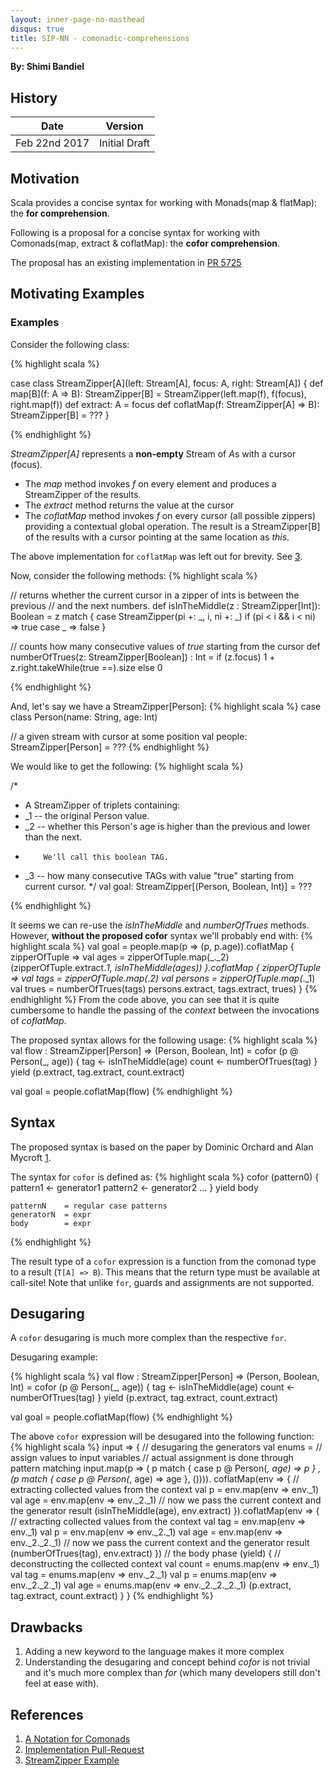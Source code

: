 ```yaml
---
layout: inner-page-no-masthead
disqus: true
title: SIP-NN - comonadic-comprehensions
---
```


**By: Shimi Bandiel**

## History

| Date          | Version       |
|---------------|---------------|
| Feb 22nd 2017 | Initial Draft |

## Motivation

Scala provides a concise syntax for working with Monads(map & flatMap): 
the <b>for comprehension</b>.

Following is a proposal for a concise syntax for working with Comonads(map, extract & coflatMap):
the <b>cofor comprehension</b>.

The proposal has an existing implementation in <a href="https://github.com/scala/scala/pull/5725">PR 5725</a>

## Motivating Examples

### Examples

Consider the following class:

{% highlight scala %}

case class StreamZipper[A](left: Stream[A], focus: A, right: Stream[A]) {
  def map[B](f: A => B): StreamZipper[B] = 
    StreamZipper(left.map(f), f(focus), right.map(f))
  def extract: A = 
	focus 
  def coflatMap(f: StreamZipper[A] => B): StreamZipper[B] = 
	??? 
}

{% endhighlight %}

<i>StreamZipper[A]</i> represents a <b>non-empty</b> Stream of <i>A</i>s with a cursor (focus).

<ul>
<li>The <i>map</i> method invokes <i>f</i> on every element and produces a StreamZipper of 
the results.</li>
<li>The <i>extract</i> method returns the value at the cursor</li>
<li>The <i>coflatMap</i> method invokes <i>f</i> on every cursor (all possible zippers) providing a contextual global operation.
The result is a StreamZipper[B] of the results with a cursor pointing at the same location as <i>this</i>.
</li>
</ul>

The above implementation for `coflatMap` was left out for brevity. See [3].

Now, consider the following methods:
{% highlight scala %}
  
  // returns whether the current cursor in a zipper of ints is between the previous
  // and the next numbers.
  def isInTheMiddle(z : StreamZipper[Int]): Boolean = 
    z match {
      case StreamZipper(pi +: _, i, ni +: _) if (pi < i && i < ni) => true
      case _ => false
    }  

  // counts how many consecutive values of <i>true</i> starting from the cursor
  def numberOfTrues(z: StreamZipper[Boolean]) : Int  = 
    if (z.focus) 1 + z.right.takeWhile(true ==).size else 0 

{% endhighlight %}

And, let's say we have a StreamZipper[Person]:
{% highlight scala %}
  case class Person(name: String, age: Int)
  
  // a given stream with cursor at some position
  val people: StreamZipper[Person] = ???
{% endhighlight %}

We would like to get the following:
{% highlight scala %}

  /*
  * A StreamZipper of triplets containing:
  *  _1 -- the original Person value.
  *  _2 -- whether this Person's age is higher than the previous and lower than the next.
  *         We'll call this boolean TAG.
  *  _3 -- how many consecutive TAGs with value "true" starting from current cursor.
  */
	val goal: StreamZipper[(Person, Boolean, Int)] = ???

{% endhighlight %}

It seems we can re-use the <i>isInTheMiddle</i> and <i>numberOfTrues</i> methods.
However, <b>without the proposed cofor</b> syntax we'll probably end with:
{% highlight scala %}
   val goal = people.map(p => (p, p.age)).coflatMap { zipperOfTuple =>
		val ages = zipperOfTuple.map(_._2)
		(zipperOfTuple.extract._1, isInTheMiddle(ages))
   }.coflatMap { zipperOfTuple =>
		val tags = zipperOfTuple.map(_._2)
		val persons = zipperOfTuple.map(_._1)
		val trues = numberOfTrues(tags)
		persons.extract, tags.extract, trues)
   }
{% endhighlight %}
From the code above, you can see that it is quite cumbersome to handle the passing of
the <i>context</i> between the invocations of <i>coflatMap</i>.

The proposed syntax allows for the following usage:
{% highlight scala %}
  val flow : StreamZipper[Person] => (Person, Boolean, Int) = 
    cofor (p @ Person(_, age)) {
      tag <- isInTheMiddle(age)
      count <- numberOfTrues(tag)
    } yield (p.extract, tag.extract, count.extract)
	
  val goal = people.coflatMap(flow)
{% endhighlight %}


## Syntax

The proposed syntax is based on the paper by Dominic Orchard and Alan Mycroft [1].

The syntax for `cofor` is defined as:
{% highlight scala %}
	cofor (pattern0) {
		pattern1 <- generator1
		pattern2 <- generator2
		...
	} yield body
	
	patternN    = regular case patterns
	generatorN  = expr 
	body        = expr

{% endhighlight %}

The result type of a `cofor` expression is a function from the comonad type to 
a result (`T[A] => B`).
This means that the return type must be available at call-site!
Note that unlike `for`, guards and assignments are not supported.

## Desugaring

A `cofor` desugaring is much more complex than the respective `for`.

Desugaring example:

{% highlight scala %}
  val flow : StreamZipper[Person] => (Person, Boolean, Int) = 
    cofor (p @ Person(_, age)) {
      tag <- isInTheMiddle(age)
      count <- numberOfTrues(tag)
    } yield (p.extract, tag.extract, count.extract)
	
  val goal = people.coflatMap(flow)
{% endhighlight %}

The above `cofor` expression will be desugared into the following function:
{% highlight scala %}
	input => {
	  // desugaring the generators
	  val enums = 
		// assign values to input variables
		// actual assignment is done through pattern matching
		input.map(p => (
			p match {
				case p @ Person(_, age) => p
			}
			, (p match {
				case p @ Person(_, age) => age
			}, ()))).
		coflatMap(env => {
			// extracting collected values from the context
			val p = env.map(env => env._1)
			val age = env.map(env => env._2._1)
			// now we pass the current context and the generator result
			(isInTheMiddle(age), env.extract)
		}).coflatMap(env => {
			// extracting collected values from the context
			val tag = env.map(env => env._1)
			val p = env.map(env => env._2._1)
			val age = env.map(env => env._2._2._1)
			// now we pass the current context and the generator result
			(numberOfTrues(tag), env.extract)
		})
		// the body phase (yield)
		{
			// deconstructing the collected context
			val count = enums.map(env => env._1)
			val tag = enums.map(env => env._2._1)
			val p = enums.map(env => env._2._2._1)
			val age = enums.map(env => env._2._2._2._1)
			(p.extract, tag.extract, count.extract)
		}
	}
{% endhighlight %}

## Drawbacks

<ol>
<li>Adding a new keyword to the language makes it more complex</li>
<li>Understanding the desugaring and concept behind <i>cofor</i> is not
trivial and it's much more complex than <i>for</i> (which many developers still
don't feel at ease with).</li>
</ol>


## References

1. [A Notation for Comonads][1]
2. [Implementation Pull-Request][2]
3. [StreamZipper Example][3]

[1]: https://www.cl.cam.ac.uk/~dao29/publ/codo-notation-orchard-ifl12.pdf "codo-notation"
[2]: https://github.com/scala/scala/pull/5725
[3]: https://github.com/shimib/scala/blob/5e257cd4b371769deafba2be1ae3932d772ca67d/test/files/neg/cofor.scala
